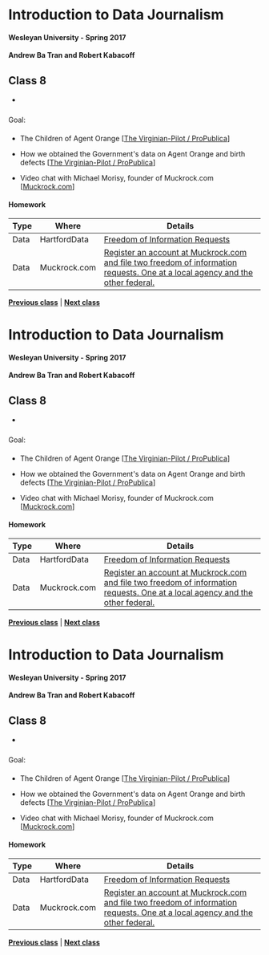 # Introduction to Data Journalism
  
#### Wesleyan University - Spring 2017
  
**Andrew Ba Tran and Robert Kabacoff**
  
## Class 8
 - 
                             
### 
                             
#### 
                             
Goal: 
                             
#### 

    
* The Children of Agent Orange [[The Virginian-Pilot / ProPublica](https://www.propublica.org/article/the-children-of-agent-orange)]

* How we obtained the Government's data on Agent Orange and birth defects [[The Virginian-Pilot / ProPublica](https://www.propublica.org/article/children-of-agent-orange-editors-note)]

* Video chat with Michael Morisy, founder of Muckrock.com [[Muckrock.com](http://www.muckrock.com)]

#### Homework
                          
|Type|Where|Details|
|---|---|---|
|Data|HartfordData|[Freedom of Information Requests](https://data.hartford.gov/Community/Freedom-of-Information-Requests/syjv-fm5n/data)|
|Data|Muckrock.com|[Register an account at Muckrock.com and file two freedom of information requests. One at a local agency and the other federal.](https://www.muckrock.com/)|
                   
**[Previous class](class7.md)** | **[Next class](class9.md)**
# Introduction to Data Journalism
  
#### Wesleyan University - Spring 2017
  
**Andrew Ba Tran and Robert Kabacoff**
  
## Class 8
 - 
                             
### 
                             
#### 
                             
Goal: 
                             
#### 

    
* The Children of Agent Orange [[The Virginian-Pilot / ProPublica](https://www.propublica.org/article/the-children-of-agent-orange)]

* How we obtained the Government's data on Agent Orange and birth defects [[The Virginian-Pilot / ProPublica](https://www.propublica.org/article/children-of-agent-orange-editors-note)]

* Video chat with Michael Morisy, founder of Muckrock.com [[Muckrock.com](http://www.muckrock.com)]

#### Homework
                          
|Type|Where|Details|
|---|---|---|
|Data|HartfordData|[Freedom of Information Requests](https://data.hartford.gov/Community/Freedom-of-Information-Requests/syjv-fm5n/data)|
|Data|Muckrock.com|[Register an account at Muckrock.com and file two freedom of information requests. One at a local agency and the other federal.](https://www.muckrock.com/)|
                   
**[Previous class](class7.md)** | **[Next class](class9.md)**
# Introduction to Data Journalism
  
#### Wesleyan University - Spring 2017
  
**Andrew Ba Tran and Robert Kabacoff**
  
## Class 8
 - 
                             
### 
                             
#### 
                             
Goal: 
                             
#### 

    
* The Children of Agent Orange [[The Virginian-Pilot / ProPublica](https://www.propublica.org/article/the-children-of-agent-orange)]

* How we obtained the Government's data on Agent Orange and birth defects [[The Virginian-Pilot / ProPublica](https://www.propublica.org/article/children-of-agent-orange-editors-note)]

* Video chat with Michael Morisy, founder of Muckrock.com [[Muckrock.com](http://www.muckrock.com)]

#### Homework
                          
|Type|Where|Details|
|---|---|---|
|Data|HartfordData|[Freedom of Information Requests](https://data.hartford.gov/Community/Freedom-of-Information-Requests/syjv-fm5n/data)|
|Data|Muckrock.com|[Register an account at Muckrock.com and file two freedom of information requests. One at a local agency and the other federal.](https://www.muckrock.com/)|
                   
**[Previous class](class7.md)** | **[Next class](class9.md)**
